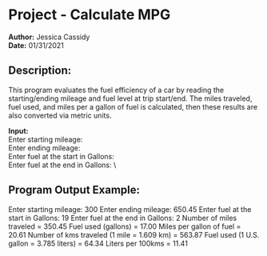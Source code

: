 # Project - Calculate MPG
**Author:**     Jessica Cassidy\
**Date:**       01/31/2021

## Description: 
This program evaluates the fuel efficiency of a car by reading the starting/ending mileage and fuel level at trip start/end. The miles traveled, fuel used, and miles per a gallon of fuel is calculated, then these results are also converted via metric units.

**Input:**\
Enter starting mileage:\
Enter ending mileage: \
Enter fuel at the start in Gallons: \
Enter fuel at the end in Gallons: \

## Program Output Example:
Enter starting mileage: 300
Enter ending mileage: 650.45
Enter fuel at the start in Gallons: 19
Enter fuel at the end in Gallons: 2
Number of miles traveled = 350.45
Fuel used (gallons) = 17.00
Miles per gallon of fuel = 20.61
Number of kms traveled (1 mile = 1.609 km) = 563.87
Fuel used (1 U.S. gallon = 3.785 liters) = 64.34
Liters per 100kms = 11.41